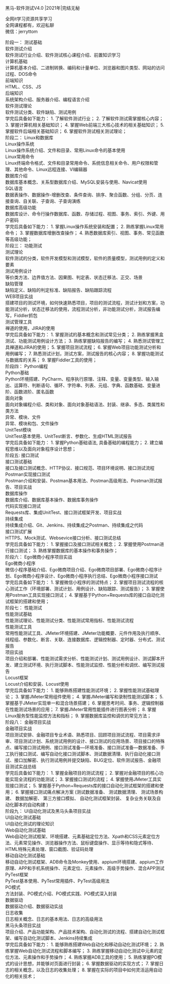 黑马-软件测试V4.0 |2021年|完结无秘

全网it学习资源共享学习<br>全网课程都有，欢迎私聊<br>微信：jerryttom<br>

阶段一： 测试基础<br> 软件测试介绍<br> 软件测试行业介绍、软件测试核心课程介绍、前置知识学习<br> 计算机基础<br> 计算机基本介绍、二进制转换、编码和计量单位、浏览器和图片类型、网站的访问过程、DOS命令<br> 前端知识<br> HTML、CSS、JS<br> 后端知识<br> 系统架构介绍、服务器介绍、编程语言介绍<br> 软件测试理论<br> 软件测试分类、软件缺陷、测试用例<br> 学完后具备如下能力： 1. 了解软件测试行业； 2. 了解软件测试需掌握核心内容； 3. 掌握计算机相关基础知识； 4. 掌握Web前端三大核心技术的相关基础知识； 5. 掌握软件后端相关基础知识； 6. 掌握软件测试相关测试理论；<br> 阶段二： Linux和数据库<br> Linux操作系统<br> Linux操作系统介绍、文件和目录、常用Linux命令的基本使用<br> Linux常用命令<br> Linux终端命令格式、文件和目录常用命令、系统信息相关命令、用户权限和管理、其他命令、Linux远程连接、VI编辑器<br> 数据库介绍<br> 数据库基本概念、关系型数据库介绍、MySQL安装与使用、Navicat使用<br> SQL语言<br> 数据表操作、数据操作-增删改查、条件查询、排序、聚合函数、分组、分页、连接查询、自关联、子查询、子查询演练<br> 数据库高级功能<br> 数据库设计、命令行操作数据库、函数、存储过程、视图、事务、索引、外键、用户密码<br> 学完后具备如下能力： 1. 掌握Linux操作系统安装和配置； 2. 熟练掌握Linux常用命令； 3. 掌握数据库增删改查操作； 4. 熟悉数据库索引、视图、事务、常见函数等高级功能；<br> 阶段三： 功能测试<br> 测试理论<br> 软件测试的分类，软件开发模型和测试模型，软件的质量模型，测试用例的定义和要素<br> 测试用例设计<br> 等价类方法、边界值方法、因果图、判定表、状态迁移法、正交、场景<br> 缺陷管理<br> 缺陷定义、缺陷的判定标准、缺陷报告、缺陷跟踪流程<br> WEB项目实战<br> 搭建项目的测试环境，如何快速熟悉项目，项目的测试流程，测试计划和方案，功能测试分析，状态迁移法的使用，流程测试分析，非功能测试分析，测试报告编写，Fiddler抓包<br> 测试管理工具<br> 禅道的使用，JIRA的使用<br> 学完后具备如下能力： 1. 掌握测试的基本概念和测试常见分类； 2. 熟练掌握黑盒测试、功能测试用例设计方法； 3. 熟练掌握缺陷报告的编写； 4. 熟悉测试管理工具禅道和JIRA的使用； 5. 掌握项目测试流程； 6. 掌握Web项目功能测试分析和用例编写； 7. 熟悉测试计划，测试方案，测试报告的核心内容； 8. 掌握功能测试与数据库的关系； 9. 掌握Fiddler工具的使用；<br> 阶段四： Python编程<br> Python基础<br> Python环境搭建、PyCharm、程序执行原理、注释、变量、变量类型、输入输出、运算符、判断语句、循环、字符串、列表、元组、字典、函数基础、变量进阶、函数进阶、匿名函数<br> 面向对象<br> 面向对象编程介绍、类和对象、面向对象基础语法、封装、继承、多态、类属性和类方法<br> 异常、模块、文件<br> 异常、模块和包、文件操作<br> UnitTest模块<br> UnitTest基本使用、UnitTest断言、参数化、生成HTML测试报告<br> 学完后具备如下能力： 1. 掌握Python基础语法, 具备基础的编程能力； 2. 建立编程思维以及面向对象程序设计思想；<br> 阶段五: 接口测试<br> 接口测试基础<br> 接口及接口测试概念、HTTP协议、接口规范、项目环境说明、接口测试流程<br> Postman实现接口测试<br> Postman介绍和安装、Postman基本用法、Postman高级用法、Postman测试报告、项目实战<br> 数据库操作<br> 数据库介绍、数据库基本操作、数据库事务操作<br> 代码实现接口测试<br> Requests库、集成UnitTest、接口测试框架开发、项目实战<br> 持续集成<br> 持续集成介绍、Git、Jenkins、持续集成之Postman、持续集成之代码<br> 接口测试扩展<br> HTTPS、Mock测试、Websevice接口分析、接口测试总结<br> 学完后具备如下能力： 1. 掌握接口及接口测试相关概念； 2. 掌握使用Postman进行接口测试； 3. 熟练掌握数据库的基本操作和事务操作；<br> 阶段六： Ego微商小程序项目实战<br> Ego微商小程序<br> 微信小程序基础介绍、Ego微商项目介绍、Ego微商项目部署、Ego微商小程序计划、Ego微商小程序设计、Ego微商小程序执行总结、Ego微商小程序接口测试<br> 学完后具备如下能力： 1. 掌握微信小程序的测试特点； 2. 掌握项目测试流程的核心测试工作（环境部署、测试计划、用例设计、缺陷跟踪、测试报告）； 3. 掌握使用Postman工具实现接口测试； 4. 掌握基于Python+Requests库的接口自动化测试框架的搭建和使用；<br> 阶段七： 性能测试<br> 性能测试基础<br> 性能测试理论、性能测试分类、性能测试常用指标、性能测试流程<br> 性能测试工具<br> 常用性能测试工具、JMeter环境搭建、JMeter功能概要、元件作用及执行顺序、线程组、参数化、断言、关联、连接数据库、逻辑控制器、定时器、分布式、测试报告<br> 项目实战<br> 项目介绍和部署、性能测试需求分析、性能测试计划、测试用例设计、测试脚本开发、建立测试环境、执行测试脚本、性能测试监控、性能分析和调优、编写测试报告<br> Locust框架<br> Locust介绍和安装、Locust使用<br> 学完后具备如下能力： 1. 能够熟练搭建性能测试环境； 2. 掌握性能测试基础理论； 3. 掌握JMeter常用组件使用； 4. 掌握JMeter编写和录制性能测试脚本； 5. 掌握基于JMeter实现单一和混合场景搭建； 6. 掌握思考时间、事务、逻辑控制器在性能测试场景的应用； 7. 掌握JMeter常用性能插件进行图表分析； 8. 掌握Linux服务型性能监控方法和指标； 9. 掌握数据库监控和调优的常见方法；<br> 阶段八： 金融项目实战<br> 金融项目实战<br> 项目测试安排、金融项目专业术语、熟悉项目、回顾项目测试流程、项目需求评审、项目测试计划、系统测试用例的设计、接口测试的应用场景、项目接口的特殊点、编写接口测试用例、接口测试准备—环境准备、接口测试准备—数据准备、手工执行接口测试、编写自动化接口测试脚本、测试数据清理、执行自动化接口测试、接口加解密、执行测试用例并提交缺陷、BUG定位、软件测试报告、金融项目测试实战总结<br> 学完后具备如下能力： 1. 掌握金融项目的测试流程； 2. 掌握对金融项目的核心功能实现全流程的功能测试； 3. 掌握接口测试的流程； 4. 掌握使用JMeter工具实现接口测试； 5. 掌握基于Python+Requests库的接口自动化测试框架的搭建和使用； 6. 掌握接口测试痛点解决方案 (测试数据准备、 测试数据清理、 测试场景构建、 数据加解密、 第三方接口模拟、 自动化测试框架封装、 复杂业务关联及自动化脚本的自动构建 )<br> 阶段九： UI自动化测试及黑马头条项目实战<br> UI自动化测试基础<br> UI自动化测试的理论知识<br> Web自动化测试基础<br> Web自动化测试框架、环境搭建、元素基础定位方法、Xpath和CSS元素定位方法、元素常见操作、浏览器操作方法、鼠标键盘操作、显示等待和隐式等待、HTML特殊元素处理、窗口截图、验证码处理<br> 移动自动化测试基础<br> 移动自动化测试框架、ADB命令及Monkey使用、appium环境搭建、appium工作原理、APP和手机系统操作、元素定位、元素操作、高级手势操作、混合APP测试<br> PyTest框架<br> PyTest基本使用、PyTest常用插件、PyTest高级用法<br> PO模式<br> 方法封装、PO模式介绍、PO模式实践、PO模式深入封装<br> 数据驱动<br> 数据驱动介绍、数据驱动实战<br> 日志收集<br> 日志相关概念、日志的基本用法、日志的高级用法<br> 黑马头条项目实战<br> 项目介绍、产品功能架构、产品技术架构、自动化测试的流程、搭建自动化测试框架、编写自动化测试脚本、Jenkins持续集成<br> 学完后具备如下能力： 1. 能够熟练搭建Web自动化和移动自动化测试环境； 2. 熟练掌握Web自动化测试流程和脚本编写； 3. 熟练掌握移动自动化测试中元素的定位方法、元素操作和手势操作； 4. 熟练掌握ADB工具的使用； 5. 熟练掌握PO模式的设计思想，并能够对页面进行封装； 6. 掌握数据驱动的实现方式； 7. 掌握日志的相关概念，以及日志的收集处理； 8. 掌握在实际的项目中如何灵活运用自动化的相关技术；